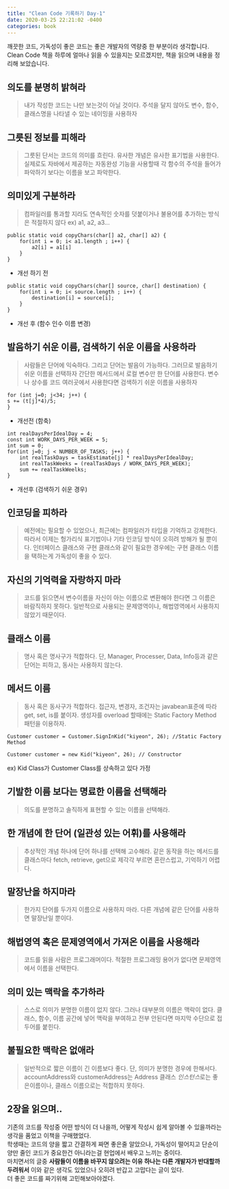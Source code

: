 ```yaml
---
title: "Clean Code 기록하기 Day-1"
date: 2020-03-25 22:21:02 -0400
categories: book
---
```


깨끗한 코드, 가독성이 좋은 코드는 좋은 개발자의 역량중 한 부분이라 생각합니다.   
Clean Code 책을 하루에 얼마나 읽을 수 있을지는 모르겠지만, 책을 읽으며 내용을 정리해 보았습니다.   

## 의도를 분명히 밝혀라
> 내가 작성한 코드는 나만 보는것이 아닐 것이다.
> 주석을 달지 않아도 변수, 함수, 클래스명을 나타낼 수 있는 네이밍을 사용하자


## 그릇된 정보를 피해라
> 그릇된 단서는 코드의 의미를 흐린다.
> 유사한 개념은 유사한 표기법을 사용한다.
> 실제로도 자바에서 제공하는 자동완성 기능을 사용할때 각 함수의 주석을 들어가 파악하기 보다는 이름을 보고 파악한다.


## 의미있게 구분하라
> 컴파일러를 통과할 지라도 연속적인 숫자를 덧붙이거나 불용어를 추가하는 방식은 적절하지 않다 ex) a1, a2, a3...

```
public static void copyChars(char[] a2, char[] a2) {
    for(int i = 0; i< a1.length ; i++) {
        a2[i] = a1[i]
    }
}
```
* 개선 하기 전

```
public static void copyChars(char[] source, char[] destination) {
    for(int i = 0; i< source.length ; i++) {
        destination[i] = source[i];
    }
}
```
* 개선 후 (함수 인수 이름 변경)


## 발음하기 쉬운 이름, 검색하기 쉬운 이름을 사용하라
> 사람들은 단어에 익숙하다. 그리고 단어는 발음이 가능하다. 그러므로 발음하기 쉬운 이름을 선택하자
> 간단한 메서드에서 로컬 변수만 한 단어를 사용한다. 변수나 상수를 코드 여러곳에서 사용한다면 검색하기 쉬운 이름을 사용하자

```
for (int j=0; j<34; j++) {
s += (t[j]*4)/5;
}
```
* 개선전 (함축)

```
int realDaysPerIdealDay = 4;
const int WORK_DAYS_PER_WEEK = 5;
int sum = 0;
for(int j=0; j < NUMBER_OF_TASKS; j++) {
    int realTaskDays = taskEstimate[j] * realDaysPerIdealDay;
    int realTaskWeeks = (realTaskDays / WORK_DAYS_PER_WEEK);
    sum += realTaskWeelks;
}
```
* 개선후 (검색하기 쉬운 경우)

## 인코딩을 피하라
> 예전에는 필요할 수 있었으나, 최근에는 컴파일러가 타입을 기억하고 강제한다.
> 따라서 이제는 헝가리식 표기법이나 기타 인코딩 방식이 오히려 방해가 될 뿐이다.
> 인터페이스 클래스와 구현 클래스와 같이 필요한 경우에는 구현 클래스 이름을 택하는게 가독성이 좋을 수 있다.

## 자신의 기억력을 자랑하지 마라
> 코드를 읽으면서 변수이름을 자신이 아는 이름으로 변환해야 한다면 그 이름은 바람직하지 못하다.
> 일반적으로 사용되는 문제영역이나, 해법영역에서 사용하지 않았기 때문이다.

## 클래스 이름
> 명사 혹은 명사구가 적합하다. 
> 단, Manager, Processer, Data, Info등과 같은 단어는 피하고, 동사는 사용하지 않는다.

## 메서드 이름
> 동사 혹은 동사구가 적합하다.
> 접근자, 변경자, 조건자는 javabean표준에 따라 get, set, is를 붙이자.
> 생성자를 overload 할때에는 Static Factory Method 패턴을 이용하자.

```
Customer customer = Customer.SignInKid("kiyeon", 26); //Static Factory Method

Customer customer = new Kid("kiyeon", 26); // Constructor

```
ex) Kid Class가 Customer Class를 상속하고 있다 가정

## 기발한 이름 보다는 명료한 이름을 선택해라
> 의도를 분명하고 솔직하게 표현할 수 있는 이름을 선택해라.

## 한 개념에 한 단어 (일관성 있는 어휘)를 사용해라
> 추상적인 개념 하나에 단어 하나를 선택해 고수해라.
> 같은 동작을 하는 메서드를 클래스마다 fetch, retrieve, get으로 제각각 부르면 혼란스럽고, 기억하기 어렵다.


## 말장난을 하지마라
> 한가지 단어를 두가지 이름으로 사용하지 마라.
> 다른 개념에 같은 단어를 사용하면 말장난일 뿐이다.

## 해법영역 혹은 문제영역에서 가져온 이름을 사용해라
> 코드를 읽을 사람은 프로그래머이다.
> 적절한 프로그래밍 용어가 없다면 문제영역에서 이름을 선택한다.


## 의미 있는 맥락을 추가하라
> 스스로 의미가 분명한 이름이 없지 않다. 그러나 대부분의 이름은 맥락이 없다.
> 클래스, 함수, 이름 공간에 넣어 맥락을 부여하고 전부 안된다면 마지막 수단으로 접두어를 붙힌다.


## 불필요한 맥락은 없애라
> 일반적으로 짧은 이름이 긴 이름보다 좋다.
> 단, 의미가 분명한 경우에 한해서다.
> accountAddress와 customerAddress는 Address 클래스 *인스턴스*로는 좋은이름이나, 클래스 이름으로는 적합하지 못하다.



## 2장을 읽으며..
기존의 코드를 작성중 어떤 방식이 더 나을까, 어떻게 작성시 쉽게 알아볼 수 있을까라는 생각을 품었고 이책을 구매했었다.   
학생때는 코드의 양을 짧고 간결하게 짜면 좋은줄 알았으나, 가독성이 떨어지고 단순이 양만 줄인 코드가 중요한건 아니라는걸 현업에서 배우고 느끼는 중이다.   
마치면서의 글중 **사람들이 이름을 바꾸지 않으려는 이유 하나는 다른 개발자가 반대할까 두려워서** 이와 같은 생각도 있었으나 오히려 반갑고 고맙다는 글이 있다.   
더 좋은 코드를 짜기위해 고민해보아야겠다.
